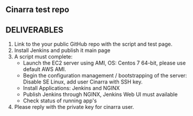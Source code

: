 ## Cinarra test repo

## DELIVERABLES
1. Link to the your public GitHub repo with the script and test page.
2. Install Jenkins and publish it main page
3. A script must complete:
    * Launch the EC2 server using  AMI, OS: Centos 7 64-bit, please use
default AWS AMI.
    * Begin the configuration management / bootstrapping of the server:
Disable SE Linux, add user Cinarra with SSH key.
    * Install Applications: Jenkins and NGINX
    * Publish Jenkins through NGINX, Jenkins Web UI must available
    * Check status of running app's
4. Please reply with the private key for cinarra user. 